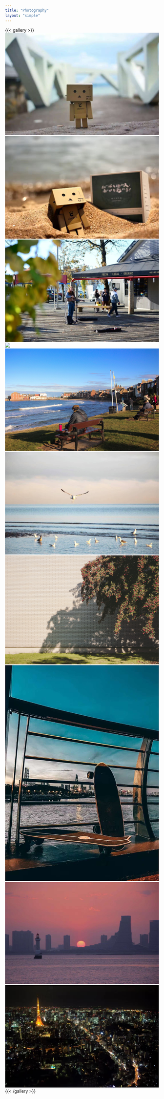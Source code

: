 ```yaml
---
title: "Photography"
layout: "simple"
---
```


<!--
<div style="border: 1px solid #ccc; border-radius: 5px; display: inline-block; margin: 5px; overflow: hidden; width: 400px;height: 400px;">
  <img src="IMG_0824.JPG" alt="Lyon" style="width: 100%;">
  <div style="padding: 0px;">
    <h3>Gibraltar</h3>
    <p>Giant Murals bring the imagination to the reality.</p>
  </div>
</div>

<div style="border: 1px solid #ccc; border-radius: 5px; display: inline-block; margin: 5px; overflow: hidden; width: 400px;height: 400px;">
  <img src="seagull.jpg" alt="Lyon" style="width: 100%;">
  <div style="padding: 0px;">
    <h3>Portobello Beach, Edinburgh</h3>
    <p>Giant Murals bring the imagination to the reality.</p>
  </div>
</div>

<div style="border: 1px solid #ccc; border-radius: 5px; display: inline-block; margin: 5px; overflow: hidden; width: 400px;height: 400px;">
  <img src="Aleng.jpg" alt="Lyon" style="width: 100%;">
  <div style="padding: 0px;">
    <h3>Danboard</h3>
    <p>Taken in Xiamen.</p>
  </div>
</div>

<div style="border: 1px solid #ccc; border-radius: 5px; display: inline-block; margin: 5px; overflow: hidden; width: 400px;height: 400px;">
  <img src="Aleng2.jpg" alt="Lyon" style="width: 100%;">
  <div style="padding: 0px;">
    <h3>Danboard</h3>
    <p>Taken in Xiamen.</p>
  </div>
</div>

<div style="border: 1px solid #ccc; border-radius: 5px; display: inline-block; margin: 5px; overflow: hidden; width: 400px;height: 400px;">
  <img src="Guitar.jpg" alt="Lyon" style="width: 100%;">
  <div style="padding: 0px;">
    <h3>Taken in Vancouver.</h3>
    <p></p>
  </div>
</div>

<div style="border: 1px solid #ccc; border-radius: 5px; display: inline-block; margin: 5px; overflow: hidden; width: 400px;height: 400px;">
  <img src="Skateboard.jpg" alt="Lyon" style="width: 100%;">
  <div style="padding: 0px;">
    <h3>Taken in Shenzhen, China</h3>
    <p>Taken in Xiamen</p>
  </div>
</div>

<div style="border: 1px solid #ccc; border-radius: 5px; display: inline-block; margin: 5px; overflow: hidden; width: 400px;height: 400px;">
  <img src="NorthBerwick.jpg" alt="Lyon" style="width: 100%;">
  <div style="padding: 0px;">
    <h3>North Berwick, Edinburgh</h3>
    <p></p>
  </div>
</div>

<div style="border: 1px solid #ccc; border-radius: 5px; display: inline-block; margin: 5px; overflow: hidden; width: 400px;height: 400px;">
  <img src="shadow.jpg" alt="Lyon" style="width: 100%;">
  <div style="padding: 0px;">
    <h3>Shadow</h3>
    <p></p>
  </div>
</div>

<div style="border: 1px solid #ccc; border-radius: 5px; display: inline-block; margin: 5px; overflow: hidden; width: 400px;height: 400px;">
  <img src="Sunset.jpg" alt="Lyon" style="width: 100%;">
  <div style="padding: 0px;">
    <h3>Sunset</h3>
    <p>Taken in Xiamen</p>
  </div>
</div>

<div style="border: 1px solid #ccc; border-radius: 5px; display: inline-block; margin: 5px; overflow: hidden; width: 400px;height: 400px;">
  <img src="Tokyo.jpg" alt="Lyon" style="width: 100%;">
  <div style="padding: 0px;">
    <h3>Tokyo SkyTree, Japan</h3>
    <p>Taken in Xiamen</p>
  </div>
</div>
-->


{{< gallery >}}
  <img src="Aleng.jpg" class="grid-w33" />
  <img src="Aleng2.jpg" class="grid-w33" />
  <img src="Guitar.jpg" class="grid-w33" />
  <img src="IMG_0824.jpg" class="grid-w33" />
  <img src="NorthBerwick.jpg" class="grid-w33" />
  <img src="seagull.jpg" class="grid-w33" />
  <img src="Shadow.jpg" class="grid-w33" />
  <img src="Skateboard.jpg" class="grid-w33" />
  <img src="Sunset.jpg" class="grid-w33" />
  <img src="Tokyo.jpg" class="grid-w33" />
{{< /gallery >}}
